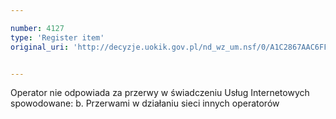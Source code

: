 ```yaml
---

number: 4127
type: 'Register item'
original_uri: 'http://decyzje.uokik.gov.pl/nd_wz_um.nsf/0/A1C2867AAC6FF9C8C1257AD3003DF5D8?OpenDocument'


---
```


Operator nie odpowiada za przerwy w świadczeniu Usług Internetowych spowodowane: b. Przerwami w działaniu sieci innych operatorów
